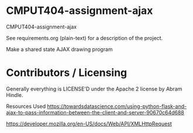 CMPUT404-assignment-ajax
==============================

CMPUT404-assignment-ajax

See requirements.org (plain-text) for a description of the project.

Make a shared state AJAX drawing program

Contributors / Licensing
========================

Generally everything is LICENSE'D under the Apache 2 license by Abram Hindle.


Resources Used
https://towardsdatascience.com/using-python-flask-and-ajax-to-pass-information-between-the-client-and-server-90670c64d688

https://developer.mozilla.org/en-US/docs/Web/API/XMLHttpRequest